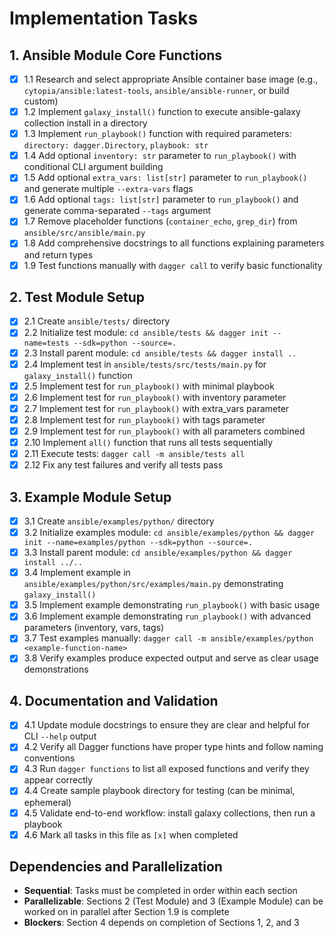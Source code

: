 # Implementation Tasks

## 1. Ansible Module Core Functions

- [x] 1.1 Research and select appropriate Ansible container base image (e.g., `cytopia/ansible:latest-tools`, `ansible/ansible-runner`, or build custom)
- [x] 1.2 Implement `galaxy_install()` function to execute ansible-galaxy collection install in a directory
- [x] 1.3 Implement `run_playbook()` function with required parameters: `directory: dagger.Directory`, `playbook: str`
- [x] 1.4 Add optional `inventory: str` parameter to `run_playbook()` with conditional CLI argument building
- [x] 1.5 Add optional `extra_vars: list[str]` parameter to `run_playbook()` and generate multiple `--extra-vars` flags
- [x] 1.6 Add optional `tags: list[str]` parameter to `run_playbook()` and generate comma-separated `--tags` argument
- [x] 1.7 Remove placeholder functions (`container_echo`, `grep_dir`) from `ansible/src/ansible/main.py`
- [x] 1.8 Add comprehensive docstrings to all functions explaining parameters and return types
- [x] 1.9 Test functions manually with `dagger call` to verify basic functionality

## 2. Test Module Setup

- [x] 2.1 Create `ansible/tests/` directory
- [x] 2.2 Initialize test module: `cd ansible/tests && dagger init --name=tests --sdk=python --source=.`
- [x] 2.3 Install parent module: `cd ansible/tests && dagger install ..`
- [x] 2.4 Implement test in `ansible/tests/src/tests/main.py` for `galaxy_install()` function
- [x] 2.5 Implement test for `run_playbook()` with minimal playbook
- [x] 2.6 Implement test for `run_playbook()` with inventory parameter
- [x] 2.7 Implement test for `run_playbook()` with extra_vars parameter
- [x] 2.8 Implement test for `run_playbook()` with tags parameter
- [x] 2.9 Implement test for `run_playbook()` with all parameters combined
- [x] 2.10 Implement `all()` function that runs all tests sequentially
- [x] 2.11 Execute tests: `dagger call -m ansible/tests all`
- [x] 2.12 Fix any test failures and verify all tests pass

## 3. Example Module Setup

- [x] 3.1 Create `ansible/examples/python/` directory
- [x] 3.2 Initialize examples module: `cd ansible/examples/python && dagger init --name=examples/python --sdk=python --source=.`
- [x] 3.3 Install parent module: `cd ansible/examples/python && dagger install ../..`
- [x] 3.4 Implement example in `ansible/examples/python/src/examples/main.py` demonstrating `galaxy_install()`
- [x] 3.5 Implement example demonstrating `run_playbook()` with basic usage
- [x] 3.6 Implement example demonstrating `run_playbook()` with advanced parameters (inventory, vars, tags)
- [x] 3.7 Test examples manually: `dagger call -m ansible/examples/python <example-function-name>`
- [x] 3.8 Verify examples produce expected output and serve as clear usage demonstrations

## 4. Documentation and Validation

- [x] 4.1 Update module docstrings to ensure they are clear and helpful for CLI `--help` output
- [x] 4.2 Verify all Dagger functions have proper type hints and follow naming conventions
- [x] 4.3 Run `dagger functions` to list all exposed functions and verify they appear correctly
- [x] 4.4 Create sample playbook directory for testing (can be minimal, ephemeral)
- [x] 4.5 Validate end-to-end workflow: install galaxy collections, then run a playbook
- [x] 4.6 Mark all tasks in this file as `[x]` when completed

## Dependencies and Parallelization

- **Sequential**: Tasks must be completed in order within each section
- **Parallelizable**: Sections 2 (Test Module) and 3 (Example Module) can be worked on in parallel after Section 1.9 is complete
- **Blockers**: Section 4 depends on completion of Sections 1, 2, and 3
